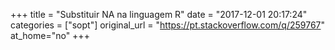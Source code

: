 +++
title = "Substituir NA na linguagem R"
date = "2017-12-01 20:17:24"
categories = ["sopt"]
original_url = "https://pt.stackoverflow.com/q/259767"
at_home="no"
+++

